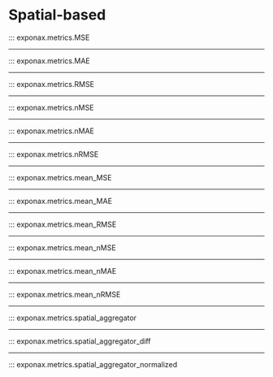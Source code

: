 # Spatial-based

::: exponax.metrics.MSE

---

::: exponax.metrics.MAE

---

::: exponax.metrics.RMSE

---

::: exponax.metrics.nMSE

---

::: exponax.metrics.nMAE

---

::: exponax.metrics.nRMSE

---

::: exponax.metrics.mean_MSE

---

::: exponax.metrics.mean_MAE

---

::: exponax.metrics.mean_RMSE

---

::: exponax.metrics.mean_nMSE

---

::: exponax.metrics.mean_nMAE

---

::: exponax.metrics.mean_nRMSE

---

::: exponax.metrics.spatial_aggregator

---

::: exponax.metrics.spatial_aggregator_diff

---

::: exponax.metrics.spatial_aggregator_normalized